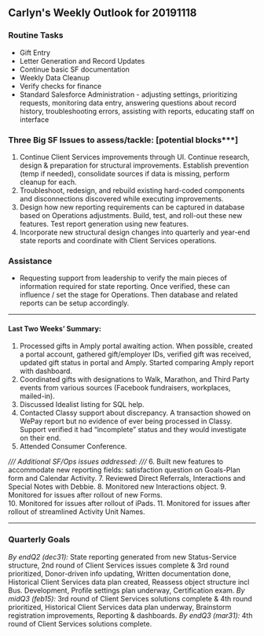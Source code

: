 ## Carlyn's Weekly Outlook for 20191118
### Routine Tasks
* Gift Entry
* Letter Generation and Record Updates
* Continue basic SF documentation
* Weekly Data Cleanup
* Verify checks for finance
* Standard Salesforce Administration - adjusting settings, prioritizing requests, monitoring data entry, answering questions about record history, troubleshooting errors, assisting with reports, educating staff on interface

### Three Big SF Issues to assess/tackle: [potential blocks***]
1. Continue Client Services improvements through UI.  Continue research, design & preparation for structural improvements.  Establish prevention (temp if needed), consolidate sources if data is missing, perform cleanup for each.
2. Troubleshoot, redesign, and rebuild existing hard-coded components and disconnections discovered while executing improvements.
3. Design how new reporting requirements can be captured in database based on Operations adjustments.  Build, test, and roll-out these new features.  Test report generation using new features.
4. Incorporate new structural design changes into quarterly and year-end state reports and coordinate with Client Services operations.

### Assistance
* Requesting support from leadership to verify the main pieces of information required for state reporting.  Once verified, these can influence / set the stage for Operations.  Then database and related reports can be setup accordingly.

- - - -
#### Last Two Weeks’ Summary:
1. Processed gifts in Amply portal awaiting action.  When possible, created a portal account, gathered gift/employer IDs, verified gift was received, updated gift status in portal and Amply.  Started comparing Amply report with dashboard.
2. Coordinated gifts with designations to Walk, Marathon, and Third Party events from various sources (Facebook fundraisers, workplaces, mailed-in). 
3. Discussed Idealist listing for SQL help. 
4. Contacted Classy support about discrepancy.  A transaction showed on WePay report but no evidence of ever being processed in Classy.  Support verified it had “incomplete” status and they would investigate on their end. 
5. Attended Consumer Conference.

*/// Additional SF/Ops issues addressed: ///*
6. Built new features to accommodate new reporting fields: satisfaction question on Goals-Plan form and Calendar Activity.
7. Reviewed Direct Referrals, Interactions and Special Notes with Debbie.
8. Monitored new Interactions object.
9. Monitored for issues after rollout of new Forms.  
10. Monitored for issues after rollout of iPads. 
11. Monitored for issues after rollout of streamlined Activity Unit Names.

- - - -
### Quarterly Goals
*By endQ2 (dec31):* State reporting generated from new Status-Service structure, 2nd round of Client Services issues complete & 3rd round prioritized, Donor-driven info updating, Written documentation done, Historical Client Services data plan created, Reassess object structure incl Bus. Development, Profile settings plan underway, Certification exam.
*By midQ3 (feb15):* 3rd round of Client Services solutions complete & 4th round prioritized, Historical Client Services data plan underway, Brainstorm registration improvements, Reporting & dashboards.
*By endQ3 (mar31):* 4th round of Client Services solutions complete.
